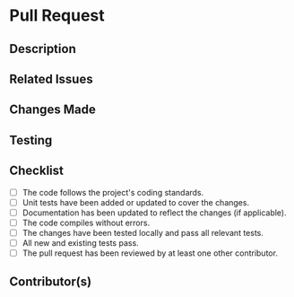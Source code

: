 # Pull Request
## Description

## Related Issues

## Changes Made

## Testing

## Checklist
- [ ] The code follows the project's coding standards.
- [ ] Unit tests have been added or updated to cover the changes.
- [ ] Documentation has been updated to reflect the changes (if applicable).
- [ ] The code compiles without errors.
- [ ] The changes have been tested locally and pass all relevant tests.
- [ ] All new and existing tests pass.
- [ ] The pull request has been reviewed by at least one other contributor.

## Contributor(s)
